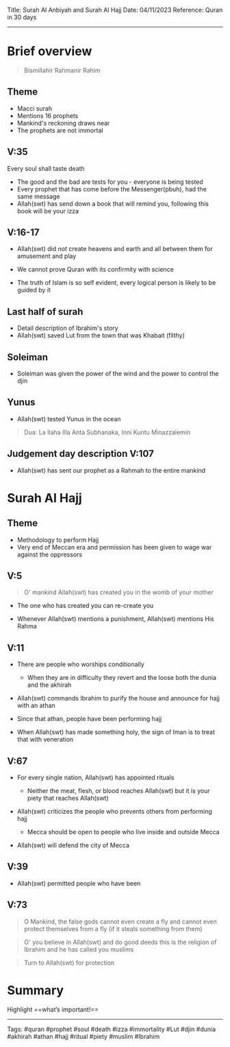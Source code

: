 Title: Surah Al Anbiyah and Surah Al Hajj
Date: 04/11/2023
Reference: Quran in 30 days

---

# Brief overview
> Bismillahir Rahmanir Rahim

## Theme
- Macci surah
- Mentions 16 prophets
- Mankind's reckoning draws near
- The prophets are not immortal

## V:35
Every soul shall taste death

- The good and the bad are tests for you - everyone is being tested
- Every prophet that has come before the Messenger(pbuh), had the same message
- Allah(swt) has send down a book that will remind you, following this book will be your izza

## V:16-17
- Allah(swt) did *not* create heavens and earth and all between them for amusement and play

- We cannot prove Quran with its confirmity with science
- The truth of Islam is so self evident, every logical person is likely to be guided by it

## Last half of surah
- Detail description of Ibrahim's story
- Allah(swt) saved Lut from the town that was Khabait (filthy)

## Soleiman
- Soleiman was given the power of the wind and the power to control the djin 

## Yunus
- Allah(swt) tested Yunus in the ocean
> Dua: La Ilaha Illa Anta Subhanaka, Inni Kuntu Minazzalemin

## Judgement day description V:107
- Allah(swt) has sent our prophet as a Rahmah to the entire mankind

# Surah Al Hajj
## Theme
- Methodology to perform Hajj
- Very end of Meccan era and permission has been given to wage war against the oppressors

## V:5
> O' mankind Allah(swt) has created you in the womb of your mother
- The one who has created you can re-create you

- Whenever Allah(swt) mentions a punishment, Allah(swt) mentions His Rahma

## V:11
- There are people who worships conditionally
	- When they are in difficulty they revert and the loose both the dunia and the akhirah

- Allah(swt) commands Ibrahim to purify the house and announce for hajj with an athan
- Since that athan, people have been performing hajj
- When Allah(swt) has made something holy, the sign of Iman is to treat that with veneration

## V:67
- For every single nation, Allah(swt) has appointed rituals
	- Neither the meat, flesh, or blood reaches Allah(swt) but it is your piety that reaches Allah(swt)
- Allah(swt) criticizes the people who prevents others from performing hajj
	- Mecca should be open to people who live inside and outside Mecca

- Allah(swt) will defend the city of Mecca

## V:39
- Allah(swt) permitted people who have been 

## V:73
> O Mankind, the false gods cannot even create a fly and cannot even protect themselves from a fly (if it steals something from them)

> O' you believe in Allah(swt) and do good deeds this is the religion of Ibrahim and he has called you muslims

> Turn to Allah(swt) for protection

# Summary
Highlight ==what’s important!==

---
Tags: #quran #prophet #soul #death #izza #immortality #Lut #djin #dunia #akhirah #athan #hajj #ritual #piety #muslim #Ibrahim 